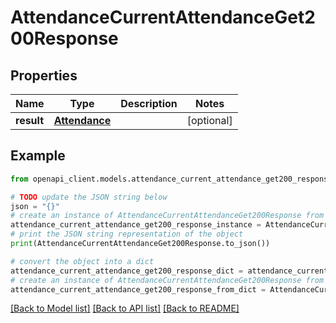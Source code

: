 # AttendanceCurrentAttendanceGet200Response


## Properties

Name | Type | Description | Notes
------------ | ------------- | ------------- | -------------
**result** | [**Attendance**](Attendance.md) |  | [optional] 

## Example

```python
from openapi_client.models.attendance_current_attendance_get200_response import AttendanceCurrentAttendanceGet200Response

# TODO update the JSON string below
json = "{}"
# create an instance of AttendanceCurrentAttendanceGet200Response from a JSON string
attendance_current_attendance_get200_response_instance = AttendanceCurrentAttendanceGet200Response.from_json(json)
# print the JSON string representation of the object
print(AttendanceCurrentAttendanceGet200Response.to_json())

# convert the object into a dict
attendance_current_attendance_get200_response_dict = attendance_current_attendance_get200_response_instance.to_dict()
# create an instance of AttendanceCurrentAttendanceGet200Response from a dict
attendance_current_attendance_get200_response_from_dict = AttendanceCurrentAttendanceGet200Response.from_dict(attendance_current_attendance_get200_response_dict)
```
[[Back to Model list]](../README.md#documentation-for-models) [[Back to API list]](../README.md#documentation-for-api-endpoints) [[Back to README]](../README.md)


